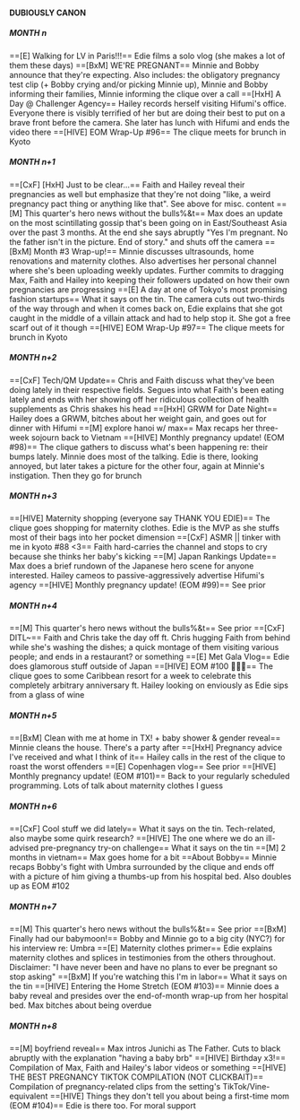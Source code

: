 #### DUBIOUSLY CANON
##### MONTH n
==[E] Walking for LV in Paris!!!==
Edie films a solo vlog (she makes a lot of them these days)
==[BxM] WE'RE PREGNANT==
Minnie and Bobby announce that they're expecting. Also includes: the obligatory pregnancy test clip (+ Bobby crying and/or picking Minnie up), Minnie and Bobby informing their families, Minnie informing the clique over a call
==[HxH] A Day @ Challenger Agency==
Hailey records herself visiting Hifumi's office. Everyone there is visibly terrified of her but are doing their best to put on a brave front before the camera. She later has lunch with Hifumi and ends the video there
==[HIVE] EOM Wrap-Up #96==
The clique meets for brunch in Kyoto
##### MONTH n+1
==[CxF] [HxH] Just to be clear...==
Faith and Hailey reveal their pregnancies as well but emphasize that they're not doing "like, a weird pregnancy pact thing or anything like that". See above for misc. content
==[M] This quarter's hero news without the bulls%&t==
Max does an update on the most scintillating gossip that's been going on in East/Southeast Asia over the past 3 months. At the end she says abruptly "Yes I'm pregnant. No the father isn't in the picture. End of story." and shuts off the camera
==[BxM] Month #3 Wrap-up!==
Minnie discusses ultrasounds, home renovations and maternity clothes. Also advertises her personal channel where she's been uploading weekly updates. Further commits to dragging Max, Faith and Hailey into keeping their followers updated on how their own pregnancies are progressing
==[E] A day at one of Tokyo's most promising fashion startups==
What it says on the tin. The camera cuts out two-thirds of the way through and when it comes back on, Edie explains that she got caught in the middle of a villain attack and had to help stop it. She got a free scarf out of it though
==[HIVE] EOM Wrap-Up #97==
The clique meets for brunch in Kyoto
##### MONTH n+2
==[CxF] Tech/QM Update==
Chris and Faith discuss what they've been doing lately in their respective fields. Segues into what Faith's been eating lately and ends with her showing off her ridiculous collection of health supplements as Chris shakes his head
==[HxH] GRWM for Date Night==
Hailey does a GRWM, bitches about her weight gain, and goes out for dinner with Hifumi
==[M] explore hanoi w/ max==
Max recaps her three-week sojourn back to Vietnam
==[HIVE] Monthly pregnancy update! (EOM #98)==
The clique gathers to discuss what's been happening re: their bumps lately. Minnie does most of the talking. Edie is there, looking annoyed, but later takes a picture for the other four, again at Minnie's instigation. Then they go for brunch
##### MONTH n+3
==[HIVE] Maternity shopping (everyone say THANK YOU EDIE)==
The clique goes shopping for maternity clothes. Edie is the MVP as she stuffs most of their bags into her pocket dimension
==[CxF] ASMR || tinker with me in kyoto #88 <3==
Faith hard-carries the channel and stops to cry because she thinks her baby's kicking
==[M] Japan Rankings Update==
Max does a brief rundown of the Japanese hero scene for anyone interested. Hailey cameos to passive-aggressively advertise Hifumi's agency
==[HIVE] Monthly pregnancy update! (EOM #99)==
See prior
##### MONTH n+4
==[M] This quarter's hero news without the bulls%&t==
See prior
==[CxF] DITL~==
Faith and Chris take the day off ft. Chris hugging Faith from behind while she's washing the dishes; a quick montage of them visiting various people; and ends in a restaurant? or something
==[E] Met Gala Vlog==
Edie does glamorous stuff outside of Japan
==[HIVE] EOM #100 🎉🎉🎉==
The clique goes to some Caribbean resort for a week to celebrate this completely arbitrary anniversary ft. Hailey looking on enviously as Edie sips from a glass of wine
##### MONTH n+5
==[BxM] Clean with me at home in TX! + baby shower & gender reveal==
Minnie cleans the house. There's a party after
==[HxH] Pregnancy advice I've received and what I think of it==
Hailey calls in the rest of the clique to roast the worst offenders
==[E] Copenhagen vlog==
See prior
==[HIVE] Monthly pregnancy update! (EOM #101)==
Back to your regularly scheduled programming. Lots of talk about maternity clothes I guess
##### MONTH n+6
==[CxF] Cool stuff we did lately==
What it says on the tin. Tech-related, also maybe some quirk research?
==[HIVE] The one where we do an ill-advised pre-pregnancy try-on challenge==
What it says on the tin
==[M] 2 months in vietnam==
Max goes home for a bit
==About Bobby==
Minnie recaps Bobby's fight with Umbra surrounded by the clique and ends off with a picture of him giving a thumbs-up from his hospital bed. Also doubles up as EOM #102
##### MONTH n+7
==[M] This quarter's hero news without the bulls%&t==
See prior
==[BxM] Finally had our babymoon!==
Bobby and Minnie go to a big city (NYC?) for his interview re: Umbra
==[E] Maternity clothes primer==
Edie explains maternity clothes and splices in testimonies from the others throughout. Disclaimer: "I have never been and have no plans to ever be pregnant so stop asking"
==[BxM] If you're watching this I'm in labor==
What it says on the tin
==[HIVE] Entering the Home Stretch (EOM #103)==
Minnie does a baby reveal and presides over the end-of-month wrap-up from her hospital bed. Max bitches about being overdue
##### MONTH n+8
==[M] boyfriend reveal==
Max intros Junichi as The Father. Cuts to black abruptly with the explanation "having a baby brb"
==[HIVE] Birthday x3!==
Compilation of Max, Faith and Hailey's labor videos or something
==[HIVE] THE BEST PREGNANCY TIKTOK COMPILATION (NOT CLICKBAIT)==
Compilation of pregnancy-related clips from the setting's TikTok/Vine-equivalent
==[HIVE] Things they don't tell you about being a first-time mom (EOM #104)==
Edie is there too. For moral support